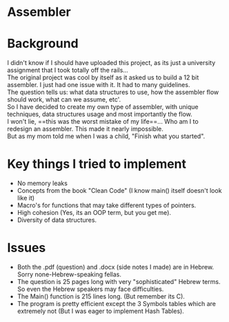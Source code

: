 # Assembler

# Background 
I didn't know if I should have uploaded this project, as its just a university assignment that I took totally off the rails...  
The original project was cool by itself as it asked us to build a 12 bit assembler. I just had one issue with it. It had to many guidelines.  
The question tells us: what data structures to use, how the assembler flow should work, what can we assume, etc'.  
So I have decided to create my own type of assembler, with unique techniques, data structures usage and most importantly the flow.  
I won't lie, ==this was the worst mistake of my life==... Who am I to redesign an assembler. This made it nearly impossible.   
But as my mom told me when I was a child, "Finish what you started".  


# Key things I tried to implement 
- No memory leaks
- Concepts from the book "Clean Code" (I know main() itself doesn't look like it)
- Macro's for functions that may take different types of pointers.
- High cohesion (Yes, its an OOP term, but you get me).
- Diversity of data structures.


# Issues
- Both the .pdf (question) and .docx (side notes I made) are in Hebrew. Sorry none-Hebrew-speaking fellas.
- The question is 25 pages long with very "sophisticated" Hebrew terms. So even the Hebrew speakers may face difficulties.
- The Main() function is 215 lines long. (But remember its C).
- The program is pretty efficient except the 3 Symbols tables which are extremely not (But I was eager to implement Hash Tables).
